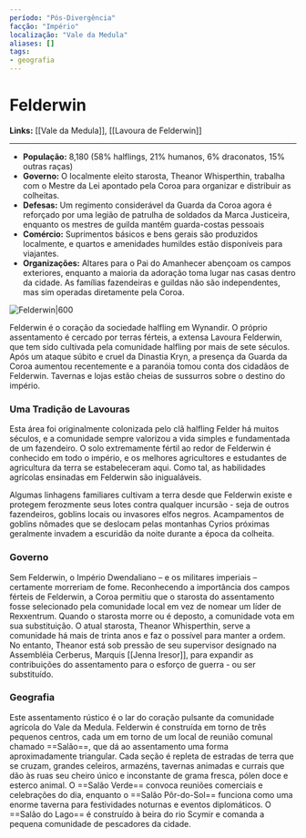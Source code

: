 ```yaml
---
período: "Pós-Divergência"
facção: "Império"
localização: "Vale da Medula"
aliases: []
tags:
- geografia
---
```


# **Felderwin**

**Links:** [[Vale da Medula]], [[Lavoura de Felderwin]]

---
- **População:** 8,180 (58% halflings, 21% humanos, 6% draconatos, 15% outras raças)
- **Governo:** O localmente eleito starosta, Theanor Whisperthin, trabalha com o Mestre da Lei apontado pela Coroa para organizar e distribuir as colheitas.
- **Defesas:** Um regimento considerável da Guarda da Coroa agora é reforçado por uma legião de patrulha de soldados da Marca Justiceira, enquanto os mestres de guilda mantêm guarda-costas pessoais
- **Comércio:** Suprimentos básicos e bens gerais são produzidos localmente, e quartos e amenidades humildes estão disponíveis para viajantes.
- **Organizações:** Altares para o Pai do Amanhecer abençoam os campos exteriores, enquanto a maioria da adoração toma lugar nas casas dentro da cidade. As famílias fazendeiras e guildas não são independentes, mas sim operadas diretamente pela Coroa.

![Felderwin|600](https://github.com/Iago31/Exandria-Players/blob/master/assets/Felderwin.png?raw=true)

Felderwin é o coração da sociedade halfling em Wynandir. O próprio assentamento é cercado por terras férteis, a extensa Lavoura Felderwin, que tem sido cultivada pela comunidade halfling por mais de sete séculos. Após um ataque súbito e cruel da Dinastia Kryn, a presença da Guarda da Coroa aumentou recentemente e a paranóia tomou conta dos cidadãos de Felderwin. Tavernas e lojas estão cheias de sussurros sobre o destino do império.

### **Uma Tradição de Lavouras**
Esta área foi originalmente colonizada pelo clã halfling Felder há muitos séculos, e a comunidade sempre valorizou a vida simples e fundamentada de um fazendeiro. O solo extremamente fértil ao redor de Felderwin é conhecido em todo o império, e os melhores agricultores e estudantes de agricultura da terra se estabeleceram aqui. Como tal, as habilidades agrícolas ensinadas em Felderwin são inigualáveis.

Algumas linhagens familiares cultivam a terra desde que Felderwin existe e protegem ferozmente seus lotes contra qualquer incursão - seja de outros fazendeiros, goblins locais ou invasores elfos negros. Acampamentos de goblins nômades que se deslocam pelas montanhas Cyrios próximas geralmente invadem a escuridão da noite durante a época da colheita.

### **Governo**
Sem Felderwin, o Império Dwendaliano – e os militares imperiais – certamente morreriam de fome. Reconhecendo a importância dos campos férteis de Felderwin, a Coroa permitiu que o starosta do assentamento fosse selecionado pela comunidade local em vez de nomear um líder de Rexxentrum. Quando o starosta morre ou é deposto, a comunidade vota em sua substituição. O atual starosta, Theanor Whisperthin, serve a comunidade há mais de trinta anos e faz o possível para manter a ordem. No entanto, Theanor está sob pressão de seu supervisor designado na Assembléia Cerberus, Marquis [[Jenna Iresor]], para expandir as contribuições do assentamento para o esforço de guerra - ou ser substituído.

### **Geografia**
Este assentamento rústico é o lar do coração pulsante da comunidade agrícola do Vale da Medula. Felderwin é construída em torno de três pequenos centros, cada um em torno de um local de reunião comunal chamado ==Salão==, que dá ao assentamento uma forma aproximadamente triangular. Cada seção é repleta de estradas de terra que se cruzam, grandes celeiros, armazéns, tavernas animadas e currais que dão às ruas seu cheiro único e inconstante de grama fresca, pólen doce e esterco animal. O ==Salão Verde== convoca reuniões comerciais e celebrações do dia, enquanto o ==Salão Pôr-do-Sol== funciona como uma enorme taverna para festividades noturnas e eventos diplomáticos. O ==Salão do Lago== é construído à beira do rio Scymir e comanda a pequena comunidade de pescadores da cidade.
